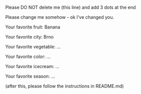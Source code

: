 Please DO NOT delete me (this line) and add 3 dots at the end

Please change me somehow - ok I've changed you.



Your favorite fruit: Banana

Your favorite city: Brno

Your favorite vegetable: ...

Your favorite color: ...

Your favorite icecream: ...

Your favorite season: ...


(after this, please follow the instructions in README.md)


